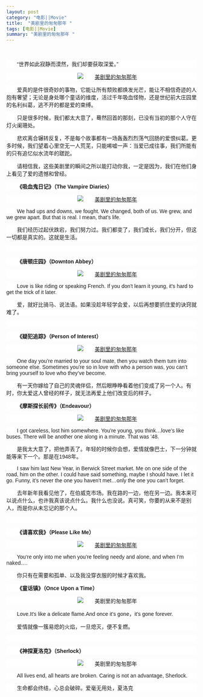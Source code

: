 ```yaml
---
layout: post
category: "电影||Movie"
title:  "美剧里的匆匆那年 "
tags: [电影||Movie]
summary: "美剧里的匆匆那年 "
---
```

<p style="text-indent:2em;">
	<br />
</p>
<p style="font-family:Arial, SimSun;font-size:14px;text-indent:2em;background-color:#FFFFFF;">
	“世界如此寂静而漠然，我们却要获取深爱。”
</p>
<p align="center" style="font-family:Arial, SimSun;font-size:14px;text-indent:30px;background-color:#FFFFFF;">
	<a href="http://language.chinadaily.com.cn/news/2015-01/02/content_19210704_2.htm" target="_self"><img align="center" border="0" id="9497236" src="http://language.chinadaily.com.cn/news/attachement/jpg/site1/20141231/00221910993f160df3051b.jpg" alt="美剧里的匆匆那年" /></a>
</p>
<p style="font-family:Arial, SimSun;font-size:14px;text-indent:2em;background-color:#FFFFFF;">
	爱真的是件很奇妙的事物，它能让所有颓败都焕发光芒，能让不相信奇迹的人抱有奢望；无论是身处哪个童话的维度，活过千年吸血怪物，还是世纪前大庄园里的名利纠葛，逃不开的都是爱的束缚。
</p>
<p style="font-family:Arial, SimSun;font-size:14px;text-indent:2em;background-color:#FFFFFF;">
	只是很多时候，我们都太大意了，蓦然回首的那刻，已没有当初的那个人守在灯火阑珊处。
</p>

<p style="font-family:Arial, SimSun;font-size:14px;text-indent:2em;background-color:#FFFFFF;">
	悲欢离合辗转反复，不是每个故事都有一场轰轰烈烈荡气回肠的爱恨纠葛。更多时候，我们望着心里空无一人荒芜，只能唏嘘一声：当爱已成往事，我们所能有的只有追忆似水流年的蹉跎。
</p>
<p style="font-family:Arial, SimSun;font-size:14px;text-indent:2em;background-color:#FFFFFF;">
	请相信我，这些美剧里的瞬间之所以能打动你我，一定是因为，我们在他们身上看见了爱的遗憾和曾经。
</p>
<p style="font-family:Arial, SimSun;font-size:14px;text-indent:2em;background-color:#FFFFFF;">
	<strong>《吸血鬼日记》（The Vampire Diaries）</strong>
</p>
<p align="center" style="font-family:Arial, SimSun;font-size:14px;text-indent:30px;background-color:#FFFFFF;">
	<a href="http://language.chinadaily.com.cn/news/2015-01/02/content_19210704_2.htm" target="_self"><img align="center" border="0" id="9497237" src="http://language.chinadaily.com.cn/news/attachement/png/site1/20141231/00221910993f160df31a1c.png" alt="美剧里的匆匆那年" /></a>
</p>
<p style="font-family:Arial, SimSun;font-size:14px;text-indent:2em;background-color:#FFFFFF;">
	We had ups and downs, we fought. We changed, both of us. We grew, and we grew apart. But that is real. I mean, that's life.
</p>
<p style="font-family:Arial, SimSun;font-size:14px;text-indent:2em;background-color:#FFFFFF;">
	我们经历过起伏跌宕，我们努力过。我们都变了，我们成长，我们分开，但这一切都是真实的。这就是生活。
</p>
<p style="font-family:Arial, SimSun;font-size:14px;text-indent:2em;background-color:#FFFFFF;">
	<br />
</p>
<p style="font-family:Arial, SimSun;font-size:14px;text-indent:2em;background-color:#FFFFFF;">
	<strong>《唐顿庄园》（Downton Abbey）</strong>
</p>
<p align="center" style="font-family:Arial, SimSun;font-size:14px;text-indent:30px;background-color:#FFFFFF;">
	<a href="http://language.chinadaily.com.cn/news/2015-01/02/content_19210704_3.htm" target="_self"><img align="center" border="0" id="9497238" src="http://language.chinadaily.com.cn/news/attachement/png/site1/20141231/00221910993f160df34b1d.png" alt="美剧里的匆匆那年" /></a>
</p>
<p style="font-family:Arial, SimSun;font-size:14px;text-indent:2em;background-color:#FFFFFF;">
	Love is like riding or speaking French. If you don't learn it young, it's hard to get the trick of it later.
</p>
<p style="font-family:Arial, SimSun;font-size:14px;text-indent:2em;background-color:#FFFFFF;">
	爱，就好比骑马、说法语。如果没趁年轻学会爱，以后再想要抓住爱的诀窍就难了。
</p>
<p style="font-family:Arial, SimSun;font-size:14px;text-indent:2em;background-color:#FFFFFF;">
	<br />
</p>
<p style="font-family:Arial, SimSun;font-size:14px;text-indent:2em;background-color:#FFFFFF;">
	<strong>《疑犯追踪》（Person of Interest）</strong>
</p>
<p align="center" style="font-family:Arial, SimSun;font-size:14px;text-indent:30px;background-color:#FFFFFF;">
	<a href="http://language.chinadaily.com.cn/news/2015-01/02/content_19210704_3.htm" target="_self"><img align="center" border="0" id="9497239" src="http://language.chinadaily.com.cn/news/attachement/jpg/site1/20141231/00221910993f160df3941e.jpg" alt="美剧里的匆匆那年" /></a>
</p>
<p style="font-family:Arial, SimSun;font-size:14px;text-indent:2em;background-color:#FFFFFF;">
	One day you’re married to your soul mate, then you watch them turn into someone else. Sometimes you’re so in love with who a person was, you can’t bring yourself to love who they’ve become.
</p>
<p style="font-family:Arial, SimSun;font-size:14px;text-indent:2em;background-color:#FFFFFF;">
	有一天你嫁给了自己的灵魂伴侣，然后眼睁睁看着他们变成了另一个人。有时，你太爱这人曾经的样子，就无法再爱上他们改变后的样子。
</p>
<p style="font-family:Arial, SimSun;font-size:14px;text-indent:2em;background-color:#FFFFFF;">
	<span style="line-height:1.5;"></span>
</p>
<p style="font-family:Arial, SimSun;font-size:14px;text-indent:2em;background-color:#FFFFFF;">
	<strong>《摩斯探长前传》（Endeavour）</strong>
</p>
<p align="center" style="font-family:Arial, SimSun;font-size:14px;text-indent:30px;background-color:#FFFFFF;">
	<a href="http://language.chinadaily.com.cn/news/2015-01/02/content_19210704_4.htm" target="_self"><img align="center" border="0" id="9497240" src="http://language.chinadaily.com.cn/news/attachement/jpg/site1/20141231/00221910993f160df3db1f.jpg" alt="美剧里的匆匆那年" /></a>
</p>
<p style="font-family:Arial, SimSun;font-size:14px;text-indent:2em;background-color:#FFFFFF;">
	I got careless, lost him somewhere. You’re young, you think…love’s like buses. There will be another one along in a minute. That was ’48.
</p>
<p style="font-family:Arial, SimSun;font-size:14px;text-indent:2em;background-color:#FFFFFF;">
	是我太大意了，把他弄丢了。年轻的时候你会想，爱情就像巴士，下一分钟就能等来下一个。那是在1948年。
</p>
<p style="font-family:Arial, SimSun;font-size:14px;text-indent:2em;background-color:#FFFFFF;">
	I saw him last New Year, in Berwick Street market. Me on one side of the road, him on the other. I could have said something, maybe I should have. I let it go. Funny, it’s never the one you haven’t met…only the one you can’t forget.
</p>
<p style="font-family:Arial, SimSun;font-size:14px;text-indent:2em;background-color:#FFFFFF;">
	去年新年我看见他了，在伯威克市场。我在路的一边，他在另一边。我本来可以说点什么，也许我真该说点什么。我什么也没说。真可笑，你要的从来不是别人，而是你从未忘记的那个人。
</p>
<p style="font-family:Arial, SimSun;font-size:14px;text-indent:2em;background-color:#FFFFFF;">
	<br />
</p>
<p style="font-family:Arial, SimSun;font-size:14px;text-indent:2em;background-color:#FFFFFF;">
	<strong>《请喜欢我》（Please Like Me）</strong>
</p>
<p align="center" style="font-family:Arial, SimSun;font-size:14px;text-indent:30px;background-color:#FFFFFF;">
	<a href="http://language.chinadaily.com.cn/news/2015-01/02/content_19210704_4.htm" target="_self"><img align="center" border="0" id="9497241" src="http://language.chinadaily.com.cn/news/attachement/jpg/site1/20141231/00221910993f160df44b20.jpg" alt="美剧里的匆匆那年" /></a>
</p>
<p style="font-family:Arial, SimSun;font-size:14px;text-indent:2em;background-color:#FFFFFF;">
	You‘re only into me when you’re feeling needy and alone, and when I’m naked….
</p>
<p style="font-family:Arial, SimSun;font-size:14px;text-indent:2em;background-color:#FFFFFF;">
	你只有在需要和孤单、以及我没穿衣服的时候才喜欢我。
</p>
<p style="font-family:Arial, SimSun;font-size:14px;text-indent:2em;background-color:#FFFFFF;">
	<strong>《童话镇》（Once Upon a Time）</strong>
</p>
<p align="center" style="font-family:Arial, SimSun;font-size:14px;text-indent:30px;background-color:#FFFFFF;">
	<img align="center" id="9497242" src="http://language.chinadaily.com.cn/news/attachement/png/site1/20141231/00221910993f160df48721.png" alt="美剧里的匆匆那年" />
</p>
<p style="font-family:Arial, SimSun;font-size:14px;text-indent:2em;background-color:#FFFFFF;">
	Love.It's like a delicate flame.And once it's gone，it's gone forever.
</p>
<p style="font-family:Arial, SimSun;font-size:14px;text-indent:2em;background-color:#FFFFFF;">
	爱情就像一簇易熄的火焰，一旦熄灭，便不复燃。
</p>
<p style="font-family:Arial, SimSun;font-size:14px;text-indent:2em;background-color:#FFFFFF;">
	<br />
</p>
<p style="font-family:Arial, SimSun;font-size:14px;text-indent:2em;background-color:#FFFFFF;">
	<strong>《神探夏洛克》（Sherlock）</strong>
</p>
<p align="center" style="font-family:Arial, SimSun;font-size:14px;text-indent:30px;background-color:#FFFFFF;">
	<img align="center" id="9497243" src="http://language.chinadaily.com.cn/news/attachement/jpg/site1/20141231/00221910993f160df4b922.jpg" alt="美剧里的匆匆那年" />
</p>
<p style="font-family:Arial, SimSun;font-size:14px;text-indent:2em;background-color:#FFFFFF;">
	All lives end, all hearts are broken. Caring is not an advantage, Sherlock.
</p>
<p style="font-family:Arial, SimSun;font-size:14px;text-indent:2em;background-color:#FFFFFF;">
	生命都会终结，心总会破碎。爱毫无用处，夏洛克
</p>
